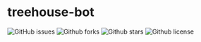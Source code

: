 # treehouse-bot
![GitHub issues](https://img.shields.io/github/issues/cluzier/treehouse-bot)
![Github forks](https://img.shields.io/github/forks/cluzier/treehouse-bot)
![Github stars](https://img.shields.io/github/stars/cluzier/treehouse-bot)
![Github license](https://img.shields.io/github/license/cluzier/treehouse-bot)
